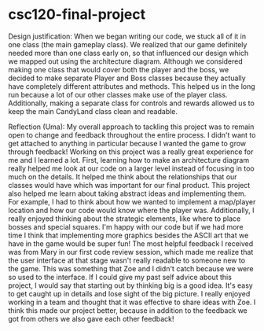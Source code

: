 # csc120-final-project

Design justification:
When we began writing our code, we stuck all of it in one class (the main gameplay class). We realized that our game definitely needed more than one class early on, so that influenced our design which we mapped out using the architecture diagram. Although we considered making one class that would cover both the player and the boss, we decided to make separate Player and Boss classes because they actually have completely different attributes and methods. This helped us in the long run because a lot of our other classes make use of the player class. Additionally, making a separate class for controls and rewards allowed us to keep the main CandyLand class clean and readable. 

Reflection (Uma):
My overall approach to tackling this project was to remain open to change and feedback throughout the entire process. I didn't want to get attached to anything in particular because I wanted the game to grow through feedback! Working on this project was a really great experience for me and I learned a lot. First, learning how to make an architecture diagram really helped me look at our code on a larger level instead of focusing in too much on the details. It helped me think about the relationships that our classes would have which was important for our final product. This project also helped me learn about taking abstract ideas and implementing them. For example, I had to think about how we wanted to implement a map/player location and how our code would know where the player was. Additionally, I really enjoyed thinking about the strategic elements, like where to place bosses and special squares. I'm happy with our code but if we had more time I think that implementing more graphics besides the ASCII art that we have in the game would be super fun! The most helpful feedback I received was from Mary in our first code review session, which made me realize that the user interface at that stage wasn't really readable to someone new to the game. This was something that Zoe and I didn't catch because we were so used to the interface. If I could give my past self advice about this project, I would say that starting out by thinking big is a good idea. It's easy to get caught up in details and lose sight of the big picture. I really enjoyed working in a team and thought that it was effective to share ideas with Zoe. I think this made our project better, because in addition to the feedback we got from others we also gave each other feedback!
